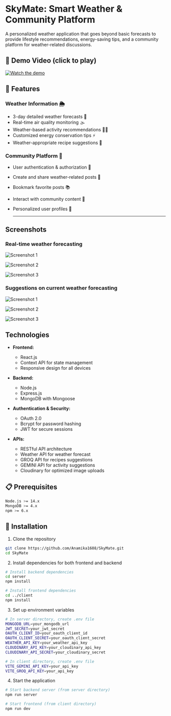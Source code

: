 # SkyMate: Smart Weather & Community Platform

A personalized weather application that goes beyond basic forecasts to provide lifestyle recommendations, energy-saving tips, and a community platform for weather-related discussions.

## 🎥 Demo Video (click to play)

[![Watch the demo](Client/public/skymate-homepage.png)](https://drive.google.com/file/d/1xr3n5NggrCCXnj8NGZDdhhqiCYlXkeX0/view)

## 🌟 Features

### Weather Information 🌦️
- 3-day detailed weather forecasts 📅
- Real-time air quality monitoring 🌫️
- Weather-based activity recommendations 🏃‍♂️
- Customized energy conservation tips ⚡
- Weather-appropriate recipe suggestions 🍲
  
### Community Platform 🤝
- User authentication & authorization 🔑
- Create and share weather-related posts 📝
- Bookmark favorite posts 📚
- Interact with community content 💬
- Personalized user profiles 👤

  ---

## Screenshots

### Real-time weather forecasting
![Screenshot 1](Client/public/current-weather.png)  

![Screenshot 2](Client/public/hourly-forecasts.png)  

![Screenshot 3](Client/public/air-quality.png)  

### Suggestions on current weather forecasting

![Screenshot 1](Client/public/recipe-ideas.png)  

![Screenshot 2](Client/public/energy-savings.png)  

![Screenshot 3](Client/public/seasonal-insights.png)  

## Technologies

- **Frontend:**
  - React.js
  - Context API for state management
  - Responsive design for all devices

- **Backend:**
  - Node.js
  - Express.js
  - MongoDB with Mongoose

- **Authentication & Security:**
  - OAuth 2.0
  - Bcrypt for password hashing
  - JWT for secure sessions

- **APIs:**
  - RESTful API architecture
  - Weather API for weather forecast
  - GROQ API for recipes suggestions
  - GEMINI API for activity suggestions
  - Cloudinary for optimized image uploads

## 📋 Prerequisites

```bash
Node.js >= 14.x
MongoDB >= 4.x
npm >= 6.x
```

## 🚀 Installation

1. Clone the repository
```bash
git clone https://github.com/Anamika1608/SkyMate.git
cd SkyMate
```

2. Install dependencies for both frontend and backend
```bash
# Install backend dependencies
cd server
npm install

# Install frontend dependencies
cd ../client
npm install
```

3. Set up environment variables
```bash
# In server directory, create .env file
MONGODB_URL=your_mongodb_url
JWT_SECRET=your_jwt_secret
OAUTH_CLIENT_ID=your_oauth_client_id
OAUTH_CLIENT_SECRET=your_oauth_client_secret
WEATHER_API_KEY=your_weather_api_key
CLOUDINARY_API_KEY=your_cloudinary_api_key
CLOUDINARY_API_SECRET=your_cloudinary_secret

# In client directory, create .env file
VITE_GEMINI_API_KEY=your_api_key
VITE_GROQ_API_KEY=your_api_key
```

4. Start the application
```bash
# Start backend server (from server directory)
npm run server

# Start frontend (from client directory)
npm run dev
```


